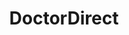 ---
"icon": "M680-320q-50 0-85-35t-35-85q0-50 35-85t85-35q50 0 85 35t35 85q0 50-35 85t-85 35Zm0-80q17 0 28.5-11.5T720-440q0-17-11.5-28.5T680-480q-17 0-28.5 11.5T640-440q0 17 11.5 28.5T680-400ZM440-40v-116q0-21 10-39.5t28-29.5q32-19 67.5-31.5T618-275l62 75 62-75q37 6 72 18.5t67 31.5q18 11 28.5 29.5T920-156v116H440Zm79-80h123l-54-66q-18 5-35 13t-34 17v36Zm199 0h122v-36q-16-10-33-17.5T772-186l-54 66Zm-76 0Zm76 0Zm-518 0q-33 0-56.5-23.5T120-200v-560q0-33 23.5-56.5T200-840h560q33 0 56.5 23.5T840-760v200q-16-20-35-38t-45-24v-138H200v560h166q-3 11-4.5 22t-1.5 22v36H200Zm80-480h280q26-20 57-30t63-10v-40H280v80Zm0 160h200q0-21 4.5-41t12.5-39H280v80Zm0 160h138q11-9 23.5-16t25.5-13v-51H280v80Zm-80 80v-560 137-17 440Zm480-240Z"
"feature": false
"link": "https://github.com/athanzxyt/doctordirect"
"title": "DoctorDirect"
"description": "A web application that connects patients with doctors for telehealth appointments."
---